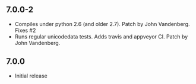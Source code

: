 ## 7.0.0-2
 - Compiles under python 2.6 (and older 2.7). Patch by John Vandenberg. Fixes #2
 - Runs regular unicodedata tests. Adds travis and appveyor CI. Patch by John Vandenberg.

## 7.0.0
 - Initial release
